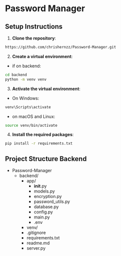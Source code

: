 # Password Manager

## Setup Instructions

1. **Clone the repository**:
```bash
https://github.com/chrishernzz/Password-Manager.git
```
2. **Create a virtual environment**:
- if on backend:
```bash
cd backend
python -m venv venv
```
3. **Activate the virtual environment**:
- On Windows:
```bash
venv\Scripts\activate
```
- on macOS and Linux:
```bash
source venv/bin/activate
```
4. **Install the required packages**:
```bash
pip install -r requirements.txt
```

## Project Structure Backend
- Password-Manager
    - backend/
        - app/
            - __init__.py
            - models.py
            - encryption.py
            - password_utils.py
            - database.py
            - config.py
            - main.py
            - .env
        - venv/
        - .gitignore
        - requirements.txt
        - readme.md
        - server.py